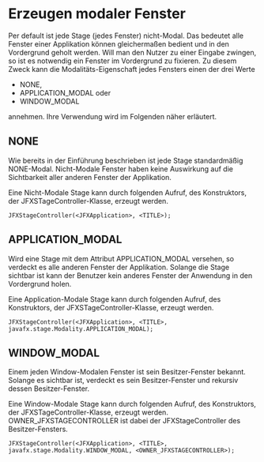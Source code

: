 # Erzeugen modaler Fenster
Per default ist jede Stage (jedes Fenster) nicht-Modal. Das bedeutet alle Fenster einer Applikation können gleichermaßen bedient und in den Vordergrund geholt werden. Will man den Nutzer zu einer Eingabe zwingen, so ist es notwendig ein Fenster im Vordergrund zu fixieren. Zu diesem Zweck kann die Modalitäts-Eigenschaft jedes Fensters einen der drei Werte
- NONE,
- APPLICATION_MODAL oder
- WINDOW_MODAL

annehmen. Ihre Verwendung wird im Folgenden näher erläutert.

## NONE
Wie bereits in der Einführung beschrieben ist jede Stage standardmäßig NONE-Modal. Nicht-Modale Fenster haben keine Auswirkung auf die Sichtbarkeit aller anderen Fenster der Applikation.

Eine Nicht-Modale Stage kann durch folgenden Aufruf, des Konstruktors, der JFXSTageController-Klasse, erzeugt werden.
```
JFXStageController(<JFXApplication>, <TITLE>);
```

## APPLICATION_MODAL
Wird eine Stage mit dem Attribut APPLICATION_MODAL versehen, so verdeckt es alle anderen Fenster der Applikation. Solange die Stage sichtbar ist kann der Benutzer kein anderes Fenster der Anwendung in den Vordergrund holen.

Eine Application-Modale Stage kann durch folgenden Aufruf, des Konstruktors, der JFXSTageController-Klasse, erzeugt werden.
```
JFXStageController(<JFXApplication>, <TITLE>, javafx.stage.Modality.APPLICATION_MODAL);
```
## WINDOW_MODAL
Einem jeden Window-Modalen Fenster ist sein Besitzer-Fenster bekannt. Solange es sichtbar ist, verdeckt es sein Besitzer-Fenster und rekursiv dessen Besitzer-Fenster.

Eine Window-Modale Stage kann durch folgenden Aufruf, des Konstruktors, der JFXSTageController-Klasse, erzeugt werden. OWNER_JFXSTAGECONTROLLER ist dabei der JFXStageController des Besitzer-Fensters.
```
JFXStageController(<JFXApplication>, <TITLE>, javafx.stage.Modality.WINDOW_MODAL, <OWNER_JFXSTAGECONTROLLER>);
```
